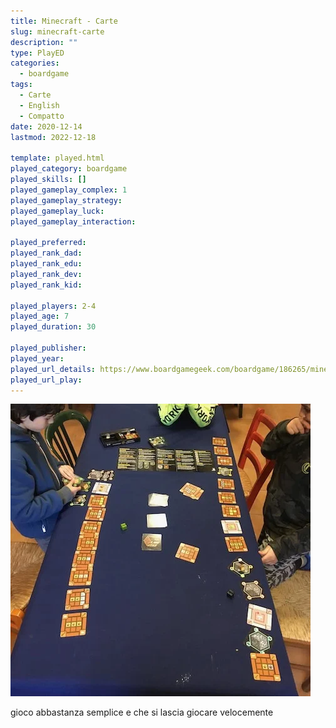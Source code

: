 ```yaml
---
title: Minecraft - Carte
slug: minecraft-carte
description: ""
type: PlayED
categories:
  - boardgame
tags:
  - Carte
  - English
  - Compatto
date: 2020-12-14
lastmod: 2022-12-18

template: played.html
played_category: boardgame
played_skills: []
played_gameplay_complex: 1
played_gameplay_strategy:
played_gameplay_luck:
played_gameplay_interaction:

played_preferred:
played_rank_dad: 
played_rank_edu:
played_rank_dev:
played_rank_kid: 

played_players: 2-4
played_age: 7
played_duration: 30

played_publisher: 
played_year: 
played_url_details: https://www.boardgamegeek.com/boardgame/186265/minecraft-card-game
played_url_play: 
---
```


![](img/minecraft_carte.webp)

gioco abbastanza semplice e che si lascia giocare velocemente
